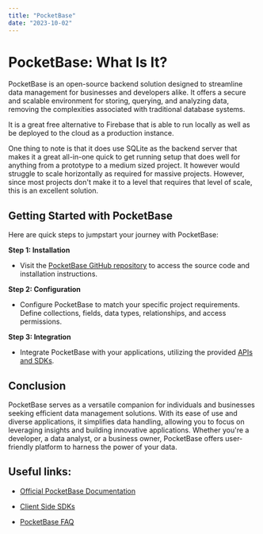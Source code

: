 ```yaml
---
title: "PocketBase"
date: "2023-10-02"
---
```


# PocketBase: What Is It?

PocketBase is an open-source backend solution designed to streamline data management for businesses and developers alike. It offers a secure and scalable environment for storing, querying, and analyzing data, removing the complexities associated with traditional database systems.

It is a great free alternative to Firebase that is able to run locally as well as be deployed to the cloud as a production instance.

One thing to note is that it does use SQLite as the backend server that makes it a great all-in-one quick to get running setup that does well for anything from a prototype to a medium sized project. It however would struggle to scale horizontally as required for massive projects. However, since most projects don't make it to a level that requires that level of scale, this is an excellent solution.

## Getting Started with PocketBase

Here are quick steps to jumpstart your journey with PocketBase:

**Step 1: Installation**
- Visit the [PocketBase GitHub repository](https://github.com/pocketbase/pocketbase/releases) to access the source code and installation instructions.

**Step 2: Configuration**
- Configure PocketBase to match your specific project requirements. Define collections, fields, data types, relationships, and access permissions.

**Step 3: Integration**
- Integrate PocketBase with your applications, utilizing the provided [APIs and SDKs](https://pocketbase.io/docs/client-side-sdks/).

## Conclusion

PocketBase serves as a versatile companion for individuals and businesses seeking efficient data management solutions. With its ease of use and diverse applications, it simplifies data handling, allowing you to focus on leveraging insights and building innovative applications. Whether you're a developer, a data analyst, or a business owner, PocketBase offers user-friendly platform to harness the power of your data.

## Useful links:
- [Official PocketBase Documentation](https://pocketbase.io/docs)

- [Client Side SDKs](https://pocketbase.io/docs/client-side-sdks/)

- [PocketBase FAQ](https://pocketbase.io/faq)